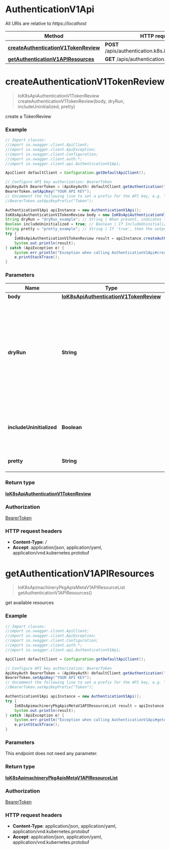 # AuthenticationV1Api

All URIs are relative to *https://localhost*

Method | HTTP request | Description
------------- | ------------- | -------------
[**createAuthenticationV1TokenReview**](AuthenticationV1Api.md#createAuthenticationV1TokenReview) | **POST** /apis/authentication.k8s.io/v1/tokenreviews | 
[**getAuthenticationV1APIResources**](AuthenticationV1Api.md#getAuthenticationV1APIResources) | **GET** /apis/authentication.k8s.io/v1/ | 


<a name="createAuthenticationV1TokenReview"></a>
# **createAuthenticationV1TokenReview**
> IoK8sApiAuthenticationV1TokenReview createAuthenticationV1TokenReview(body, dryRun, includeUninitialized, pretty)



create a TokenReview

### Example
```java
// Import classes:
//import io.swagger.client.ApiClient;
//import io.swagger.client.ApiException;
//import io.swagger.client.Configuration;
//import io.swagger.client.auth.*;
//import io.swagger.client.api.AuthenticationV1Api;

ApiClient defaultClient = Configuration.getDefaultApiClient();

// Configure API key authorization: BearerToken
ApiKeyAuth BearerToken = (ApiKeyAuth) defaultClient.getAuthentication("BearerToken");
BearerToken.setApiKey("YOUR API KEY");
// Uncomment the following line to set a prefix for the API key, e.g. "Token" (defaults to null)
//BearerToken.setApiKeyPrefix("Token");

AuthenticationV1Api apiInstance = new AuthenticationV1Api();
IoK8sApiAuthenticationV1TokenReview body = new IoK8sApiAuthenticationV1TokenReview(); // IoK8sApiAuthenticationV1TokenReview | 
String dryRun = "dryRun_example"; // String | When present, indicates that modifications should not be persisted. An invalid or unrecognized dryRun directive will result in an error response and no further processing of the request. Valid values are: - All: all dry run stages will be processed
Boolean includeUninitialized = true; // Boolean | If IncludeUninitialized is specified, the object may be returned without completing initialization.
String pretty = "pretty_example"; // String | If 'true', then the output is pretty printed.
try {
    IoK8sApiAuthenticationV1TokenReview result = apiInstance.createAuthenticationV1TokenReview(body, dryRun, includeUninitialized, pretty);
    System.out.println(result);
} catch (ApiException e) {
    System.err.println("Exception when calling AuthenticationV1Api#createAuthenticationV1TokenReview");
    e.printStackTrace();
}
```

### Parameters

Name | Type | Description  | Notes
------------- | ------------- | ------------- | -------------
 **body** | [**IoK8sApiAuthenticationV1TokenReview**](IoK8sApiAuthenticationV1TokenReview.md)|  |
 **dryRun** | **String**| When present, indicates that modifications should not be persisted. An invalid or unrecognized dryRun directive will result in an error response and no further processing of the request. Valid values are: - All: all dry run stages will be processed | [optional]
 **includeUninitialized** | **Boolean**| If IncludeUninitialized is specified, the object may be returned without completing initialization. | [optional]
 **pretty** | **String**| If &#39;true&#39;, then the output is pretty printed. | [optional]

### Return type

[**IoK8sApiAuthenticationV1TokenReview**](IoK8sApiAuthenticationV1TokenReview.md)

### Authorization

[BearerToken](../README.md#BearerToken)

### HTTP request headers

 - **Content-Type**: */*
 - **Accept**: application/json, application/yaml, application/vnd.kubernetes.protobuf

<a name="getAuthenticationV1APIResources"></a>
# **getAuthenticationV1APIResources**
> IoK8sApimachineryPkgApisMetaV1APIResourceList getAuthenticationV1APIResources()



get available resources

### Example
```java
// Import classes:
//import io.swagger.client.ApiClient;
//import io.swagger.client.ApiException;
//import io.swagger.client.Configuration;
//import io.swagger.client.auth.*;
//import io.swagger.client.api.AuthenticationV1Api;

ApiClient defaultClient = Configuration.getDefaultApiClient();

// Configure API key authorization: BearerToken
ApiKeyAuth BearerToken = (ApiKeyAuth) defaultClient.getAuthentication("BearerToken");
BearerToken.setApiKey("YOUR API KEY");
// Uncomment the following line to set a prefix for the API key, e.g. "Token" (defaults to null)
//BearerToken.setApiKeyPrefix("Token");

AuthenticationV1Api apiInstance = new AuthenticationV1Api();
try {
    IoK8sApimachineryPkgApisMetaV1APIResourceList result = apiInstance.getAuthenticationV1APIResources();
    System.out.println(result);
} catch (ApiException e) {
    System.err.println("Exception when calling AuthenticationV1Api#getAuthenticationV1APIResources");
    e.printStackTrace();
}
```

### Parameters
This endpoint does not need any parameter.

### Return type

[**IoK8sApimachineryPkgApisMetaV1APIResourceList**](IoK8sApimachineryPkgApisMetaV1APIResourceList.md)

### Authorization

[BearerToken](../README.md#BearerToken)

### HTTP request headers

 - **Content-Type**: application/json, application/yaml, application/vnd.kubernetes.protobuf
 - **Accept**: application/json, application/yaml, application/vnd.kubernetes.protobuf

